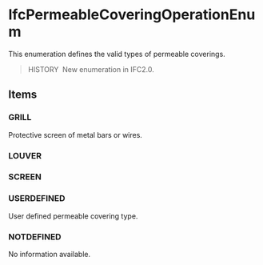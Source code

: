 # IfcPermeableCoveringOperationEnum

This enumeration defines the valid types of permeable coverings.

> HISTORY&nbsp; New enumeration in IFC2.0.

## Items

### GRILL
Protective screen of metal bars or wires.

### LOUVER


### SCREEN


### USERDEFINED
User defined permeable covering type.

### NOTDEFINED
No information available.
